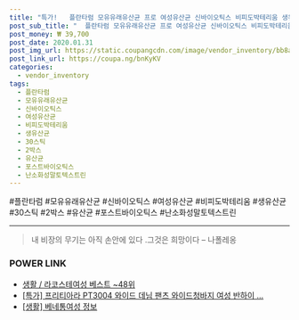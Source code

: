 ```yaml
--- 
title: "특가!   플란타럼 모유유래유산균 프로 여성유산균 신바이오틱스 비피도박테리움 생유산균 30스틱 난소화성말토텍스트린 2박스 유산균 포스트바이오틱스 락토바실러..." 
post_sub_title: "  플란타럼 모유유래유산균 프로 여성유산균 신바이오틱스 비피도박테리움 생유산균 30스틱 난소화성말토텍스트린 2박스 유산균 포스트바이오틱스 락토바실러스 lgg 석류 분말스틱 퍼멘텀 프리바이오틱스" 
post_money: ₩ 39,700 
post_date: 2020.01.31 
post_img_url: https://static.coupangcdn.com/image/vendor_inventory/bb8a/87bb4e9bc19cee7612cf762298647098bcf3bd4df68fa201258e03d1ac15.jpg 
post_link_url: https://coupa.ng/bnKyKV 
categories: 
  - vendor_inventory 
tags: 
  - 플란타럼 
  - 모유유래유산균 
  - 신바이오틱스 
  - 여성유산균 
  - 비피도박테리움 
  - 생유산균 
  - 30스틱 
  - 2박스 
  - 유산균 
  - 포스트바이오틱스 
  - 난소화성말토텍스트린 
--- 
```

  #플란타럼 #모유유래유산균 #신바이오틱스 #여성유산균 #비피도박테리움 #생유산균 #30스틱 #2박스 #유산균 #포스트바이오틱스 #난소화성말토텍스트린 
<hr> 

> 내 비장의 무기는 아직 손안에 있다 .그것은 희망이다 – 나폴레옹 


### POWER LINK

* <a href="https://blog.naver.com/santokki14/221789623092" target="_blank">생활 / 라코스테여성 베스트 ~48위</a>
* <a href="https://blog.naver.com/an0733/221789852360" target="_blank">[특가] 프리티아라 PT3004 와이드 데님 팬츠 와이드청바지 여성 반하이 ...</a>
* <a href="https://blog.naver.com/fasyy4321/221763710417" target="_blank"> [생활] 베네통여성 정보 </a>

